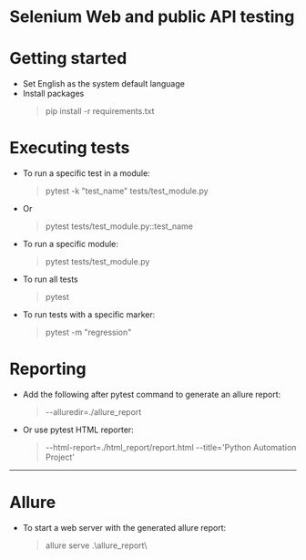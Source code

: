 # Selenium Web and public API testing
# Getting started
* Set English as the system default language
* Install packages
  > pip install -r requirements.txt
# Executing tests
* To run a specific test in a module:
  > pytest -k "test_name" tests/test_module.py
* Or
  > pytest tests/test_module.py::test_name
* To run a specific module:
  > pytest tests/test_module.py
* To run all tests
  > pytest
* To run tests with a specific marker:
  > pytest -m "regression"
# Reporting
* Add the following after pytest command to generate an allure report:
  > --alluredir=./allure_report
* Or use pytest HTML reporter:
  > --html-report=./html_report/report.html --title='Python Automation Project'
_________________________________________________________
# Allure
* To start a web server with the generated allure report:
  > allure serve .\allure_report\